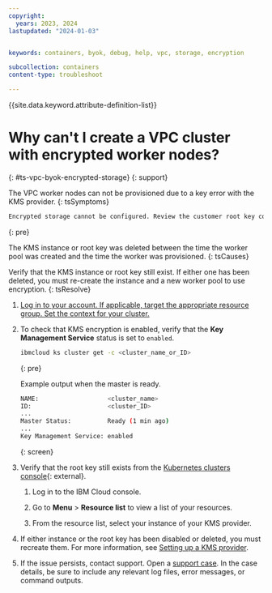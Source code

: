 ```yaml
---
copyright:
  years: 2023, 2024
lastupdated: "2024-01-03"


keywords: containers, byok, debug, help, vpc, storage, encryption

subcollection: containers
content-type: troubleshoot

---
```


{{site.data.keyword.attribute-definition-list}}



# Why can't I create a VPC cluster with encrypted worker nodes? 
{: #ts-vpc-byok-encrypted-storage}
{: support}

The VPC worker nodes can not be provisioned due to a key error with the KMS provider.
{: tsSymptoms}

```sh
Encrypted storage cannot be configured. Review the customer root key configuration for the worker pool.
```
{: pre}

The KMS instance or root key was deleted between the time the worker pool was created and the time the worker was provisioned.
{: tsCauses}

Verify that the KMS instance or root key still exist. If either one has been deleted, you must re-create the instance and a new worker pool to use encryption. 
{: tsResolve}

1. [Log in to your account. If applicable, target the appropriate resource group. Set the context for your cluster.](/docs/containers?topic=containers-access_cluster)

1. To check that KMS encryption is enabled, verify that the **Key Management Service** status is set to `enabled`.
    ```sh
    ibmcloud ks cluster get -c <cluster_name_or_ID>
    ```
    {: pre}


    Example output when the master is ready.
    ```sh
    NAME:                   <cluster_name>   
    ID:                     <cluster_ID>   
    ...
    Master Status:          Ready (1 min ago)
    ...
    Key Management Service: enabled   
    ```
    {: screen}

1. Verify that the root key still exists from the [Kubernetes clusters console](https://cloud.ibm.com/kubernetes/clusters){: external}. 

    1. Log in to the IBM Cloud console.

    1. Go to **Menu** > **Resource list** to view a list of your resources.

    1. From the resource list, select your instance of your KMS provider. 


1. If either instance or the root key has been disabled or deleted, you must recreate them. For more information, see [Setting up a KMS provider](/docs/containers?topic=containers-encryption-setup).

1. If the issue persists, contact support. Open a [support case](/docs/get-support?topic=get-support-using-avatar). In the case details, be sure to include any relevant log files, error messages, or command outputs.





